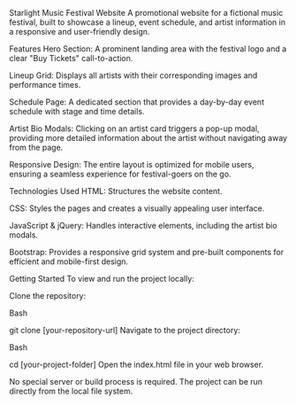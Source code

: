 
Starlight Music Festival Website
A promotional website for a fictional music festival, built to showcase a lineup, event schedule, and artist information in a responsive and user-friendly design.

Features
Hero Section: A prominent landing area with the festival logo and a clear "Buy Tickets" call-to-action.

Lineup Grid: Displays all artists with their corresponding images and performance times.

Schedule Page: A dedicated section that provides a day-by-day event schedule with stage and time details.

Artist Bio Modals: Clicking on an artist card triggers a pop-up modal, providing more detailed information about the artist without navigating away from the page.

Responsive Design: The entire layout is optimized for mobile users, ensuring a seamless experience for festival-goers on the go.

Technologies Used
HTML: Structures the website content.

CSS: Styles the pages and creates a visually appealing user interface.

JavaScript & jQuery: Handles interactive elements, including the artist bio modals.

Bootstrap: Provides a responsive grid system and pre-built components for efficient and mobile-first design.

Getting Started
To view and run the project locally:

Clone the repository:

Bash

git clone [your-repository-url]
Navigate to the project directory:

Bash

cd [your-project-folder]
Open the index.html file in your web browser.

No special server or build process is required. The project can be run directly from the local file system.
